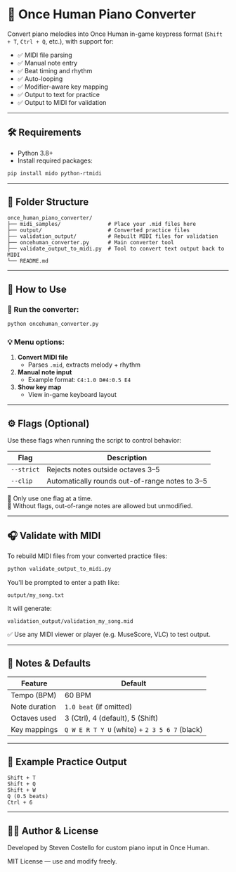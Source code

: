 # 🎹 Once Human Piano Converter

Convert piano melodies into Once Human in-game keypress format (`Shift + T`, `Ctrl + Q`, etc.), with support for:
- ✅ MIDI file parsing
- ✅ Manual note entry
- ✅ Beat timing and rhythm
- ✅ Auto-looping
- ✅ Modifier-aware key mapping
- ✅ Output to text for practice
- ✅ Output to MIDI for validation

---

## 🛠 Requirements

- Python 3.8+
- Install required packages:

```bash
pip install mido python-rtmidi
```

---

## 📂 Folder Structure

```
once_human_piano_converter/
├── midi_samples/               # Place your .mid files here
├── output/                     # Converted practice files
├── validation_output/          # Rebuilt MIDI files for validation
├── oncehuman_converter.py      # Main converter tool
├── validate_output_to_midi.py  # Tool to convert text output back to MIDI
└── README.md
```

---

## 🚀 How to Use

### 🔁 Run the converter:

```bash
python oncehuman_converter.py
```

### 💡 Menu options:

1. **Convert MIDI file**
   - Parses `.mid`, extracts melody + rhythm
2. **Manual note input**
   - Example format: `C4:1.0 D#4:0.5 E4`
3. **Show key map**
   - View in-game keyboard layout

---

## ⚙️ Flags (Optional)

Use these flags when running the script to control behavior:

| Flag         | Description                                         |
|--------------|-----------------------------------------------------|
| `--strict`   | Rejects notes outside octaves 3–5                  |
| `--clip`     | Automatically rounds out-of-range notes to 3–5     |

🎵 Only use one flag at a time.  
🚫 Without flags, out-of-range notes are allowed but unmodified.

---

## 🎧 Validate with MIDI

To rebuild MIDI files from your converted practice files:

```bash
python validate_output_to_midi.py
```

You'll be prompted to enter a path like:

```
output/my_song.txt
```

It will generate:

```
validation_output/validation_my_song.mid
```

✅ Use any MIDI viewer or player (e.g. MuseScore, VLC) to test output.

---

## 🧠 Notes & Defaults

| Feature           | Default       |
|------------------|----------------|
| Tempo (BPM)       | 60 BPM         |
| Note duration     | `1.0 beat` (if omitted) |
| Octaves used      | 3 (Ctrl), 4 (default), 5 (Shift) |
| Key mappings      | `Q W E R T Y U` (white) + `2 3 5 6 7` (black) |

---

## 📮 Example Practice Output

```
Shift + T
Shift + Q
Shift + W
Q (0.5 beats)
Ctrl + 6
```

---

## 🧑‍💻 Author & License

Developed by Steven Costello for custom piano input in Once Human.

MIT License — use and modify freely.